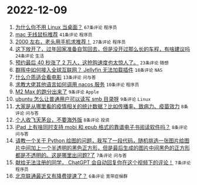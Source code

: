 # 2022-12-09

1. [为什么你不用 Linux 当桌面？](https://www.v2ex.com/t/901241) `67条评论` `程序员`
1. [mac 无线鼠标推荐](https://www.v2ex.com/t/901238) `41条评论` `程序员`
1. [2000 左右，老头用手机求推荐！](https://www.v2ex.com/t/901243) `27条评论` `程序员`
1. [这下放开了，过年回家准备自驾回去，但是没开过那么长的车程，有啥建议吗](https://www.v2ex.com/t/901261) `24条评论` `生活`
1. [预约最后 40 秒涨了 2 万人，这抢购速度也太惊人了。](https://www.v2ex.com/t/901263) `23条评论` `随想`
1. [群晖中如何接入全球互联网？ Jellyfin 无法加载插件](https://www.v2ex.com/t/901239) `18条评论` `NAS`
1. [什么介质适合看电影](https://www.v2ex.com/t/901259) `13条评论` `问与答`
1. [求教大佬其他语言如何调用 nacos 服务](https://www.v2ex.com/t/901246) `10条评论` `程序员`
1. [M2 Max 的跑分出来了](https://www.v2ex.com/t/901265) `9条评论` `Apple`
1. [ubuntu 怎么让普通用户可以读写 smb 目录呀](https://www.v2ex.com/t/901253) `9条评论` `Linux`
1. [大家是从哪里看的疫情相关的统计数据？比如传播率、致病力、疫苗效力](https://www.v2ex.com/t/901256) `8条评论` `问与答`
1. [个人收飞天茅台，不要海外版](https://www.v2ex.com/t/901249) `8条评论` `投资`
1. [iPad 上有啥同时支持 mobi 和 epub 格式的靠谱电子书阅读软件吗？](https://www.v2ex.com/t/901244) `8条评论` `问与答`
1. [请教一个关于 Python 绘图的问题，我写了一段代码，随机挑选一张图片给图片中间加上一个半透明的黑色正方形，但是最后生成的图片中间黑色的正方形都是不透明的。这是哪里出问题?了](https://www.v2ex.com/t/901271) `7条评论` `问与答`
1. [献给无法注册的同学， ChatGPT 会自动回复你在这个视频下的评论！](https://www.v2ex.com/t/901245) `7条评论` `程序员`
1. [北京联通最近又有降费提速了？](https://www.v2ex.com/t/901247) `6条评论` `宽带症候群`
